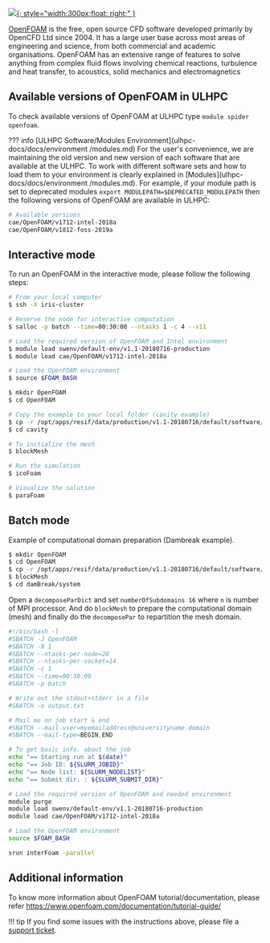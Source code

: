 [![](https://i.dlpng.com/static/png/7149729_preview.png){: style="width:300px;float: right;" }](url)

[OpenFOAM](https://openfoam.org/) is the free, open source CFD software developed primarily by OpenCFD Ltd since 2004.
It has a large user base across most areas of engineering and science,
from both commercial and academic organisations. OpenFOAM has an extensive
range of features to solve anything from complex fluid flows involving chemical reactions,
turbulence and heat transfer, to acoustics, solid mechanics and electromagnetics

## Available versions of OpenFOAM in ULHPC
To check available versions of OpenFOAM at ULHPC type `module spider openfoam`.

??? info [ULHPC Software/Modules Environment](ulhpc-docs/docs/environment
     /modules.md)
     For the user's convenience, we are maintaining the old
     version and new version of each software that are available at
     the ULHPC. To work with different software sets and how to
     load them to your environment is
     clearly explained in [Modules](ulhpc-docs/docs/environment
     /modules.md). For example, if your module path is set to deprecated modules
     `export MODULEPATH=$DEPRECATED_MODULEPATH` then
     the following versions of OpenFOAM are available in ULHPC:
     
```bash
# Available versions
cae/OpenFOAM/v1712-intel-2018a
cae/OpenFOAM/v1812-foss-2019a   
```

## Interactive mode
To run an OpenFOAM in the interactive mode, please follow the following steps:
```bash
# From your local computer
$ ssh -X iris-cluster

# Reserve the node for interactive computation
$ salloc -p batch --time=00:30:00 --ntasks 1 -c 4 --x11

# Load the required version of OpenFOAM and Intel environment
$ module load swenv/default-env/v1.1-20180716-production
$ module load cae/OpenFOAM/v1712-intel-2018a

# Load the OpenFOAM environment
$ source $FOAM_BASH

$ mkdir OpenFOAM
$ cd OpenFOAM

# Copy the example to your local folder (cavity example)
$ cp -r /opt/apps/resif/data/production/v1.1-20180716/default/software/cae/OpenFOAM/v1712-intel-2018a/OpenFOAM-v1712/tutorials/incompressible/icoFoam/cavity/cavity .
$ cd cavity

# To initialize the mesh
$ blockMesh

# Run the simulation
$ icoFoam

# Visualize the solution
$ paraFoam
```

## Batch mode
Example of computational domain preparation (Dambreak example).
```bash
$ mkdir OpenFOAM
$ cd OpenFOAM
$ cp -r /opt/apps/resif/data/production/v1.1-20180716/default/software/cae/OpenFOAM/v1712-intel-2018a/OpenFOAM-v1712/tutorials/multiphase/interFoam/laminar/damBreak/damBreak .
$ blockMesh
$ cd damBreak/system
```
Open a `decomposeParDict` and set `numberOfSubdomains 16` where `n` is number of MPI processor.
And do `blockMesh` to prepare the computational domain (mesh) and finally do the `decomposePar` to
repartition the mesh domain. 

```bash
#!/bin/bash -l
#SBATCH -J OpenFOAM
#SBATCH -N 1
#SBATCH --ntasks-per-node=28
#SBATCH --ntasks-per-socket=14
#SBATCH -c 1
#SBATCH --time=00:30:00
#SBATCH -p batch

# Write out the stdout+stderr in a file
#SBATCH -o output.txt

# Mail me on job start & end
#SBATCH --mail-user=myemailaddress@universityname.domain
#SBATCH --mail-type=BEGIN,END

# To get basic info. about the job
echo "== Starting run at $(date)"
echo "== Job ID: ${SLURM_JOBID}"
echo "== Node list: ${SLURM_NODELIST}"
echo "== Submit dir. : ${SLURM_SUBMIT_DIR}"

# Load the required version of OpenFOAM and needed environment
module purge
module load swenv/default-env/v1.1-20180716-production
module load cae/OpenFOAM/v1712-intel-2018a

# Load the OpenFOAM environment
source $FOAM_BASH

srun interFoam -parallel
```

## Additional information
To know more information about OpenFOAM tutorial/documentation,
please refer https://www.openfoam.com/documentation/tutorial-guide/

!!! tip
    If you find some issues with the instructions above,
    please file a [support ticket](https://hpc.uni.lu/support).
